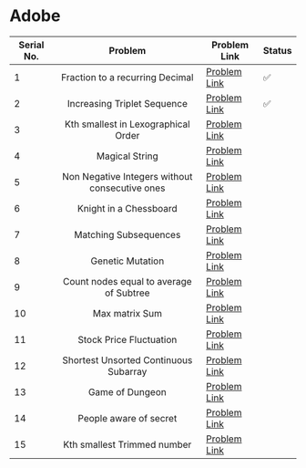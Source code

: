 # Adobe

| Serial No. | Problem | Problem Link | Status |
| ---------- |:-------:| ------------ | ------ |
| 1 | Fraction to a recurring Decimal | [Problem Link](https://leetcode.com/problems/fraction-to-recurring-decimal/) | ✅ |
| 2 | Increasing Triplet Sequence | [Problem Link](https://leetcode.com/problems/increasing-triplet-subsequence/) | ✅ |
| 3 | Kth smallest in Lexographical Order | [Problem Link](https://leetcode.com/problems/k-th-smallest-in-lexicographical-order/) |  |
| 4 | Magical String | [Problem Link](https://leetcode.com/problems/magical-string/) |  |
| 5 | Non Negative Integers without consecutive ones | [Problem Link](https://leetcode.com/problems/non-negative-integers-without-consecutive-ones/) |  |
| 6 | Knight in a Chessboard | [Problem Link](https://leetcode.com/problems/knight-probability-in-chessboard/) |  |
| 7 | Matching Subsequences | [Problem Link](https://leetcode.com/problems/number-of-matching-subsequences/) |  |
| 8 | Genetic Mutation | [Problem Link](https://leetcode.com/problems/minimum-genetic-mutation/) |  |
| 9 | Count  nodes equal to average of Subtree | [Problem Link](https://leetcode.com/problems/count-nodes-equal-to-average-of-subtree/) |  |
| 10 | Max matrix Sum | [Problem Link](https://leetcode.com/problems/maximum-matrix-sum/) |  |
| 11 | Stock Price Fluctuation | [Problem Link](https://leetcode.com/problems/stock-price-fluctuation/) |  |
| 12 | Shortest Unsorted Continuous Subarray | [Problem Link](https://leetcode.com/problems/shortest-unsorted-continuous-subarray/) |  |
| 13 | Game of Dungeon | [Problem Link](https://leetcode.com/problems/dungeon-game/) |  |
| 14 | People aware of secret | [Problem Link](https://leetcode.com/problems/number-of-people-aware-of-a-secret/) |  |
| 15 | Kth smallest Trimmed number | [Problem Link](https://leetcode.com/problems/query-kth-smallest-trimmed-number/) |  |



